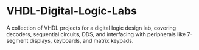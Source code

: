 # VHDL-Digital-Logic-Labs
A collection of VHDL projects for a digital logic design lab, covering decoders, sequential circuits, DDS, and interfacing with peripherals like 7-segment displays, keyboards, and matrix keypads.
